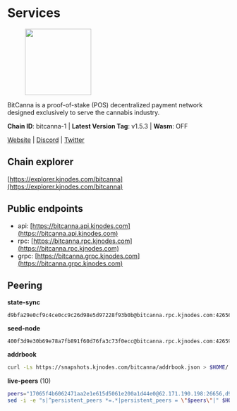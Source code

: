 # Services

<figure><img src="https://raw.githubusercontent.com/kj89/testnet_manuals/main/pingpub/logos/bitcanna.png" width="150" alt=""><figcaption></figcaption></figure>

BitCanna is a proof-of-stake (POS) decentralized payment network designed exclusively to serve the cannabis industry. 

**Chain ID**: bitcanna-1 | **Latest Version Tag**: v1.5.3 | **Wasm**: OFF

[Website](https://www.bitcanna.io) | [Discord](https://discord.gg/9AVrzaVQvs) | [Twitter](https://twitter.com/BitCannaGlobal)


## Chain explorer
[https://explorer.kjnodes.com/bitcanna](https://explorer.kjnodes.com/bitcanna)

## Public endpoints

* api: [https://bitcanna.api.kjnodes.com](https://bitcanna.api.kjnodes.com)
* rpc: [https://bitcanna.rpc.kjnodes.com](https://bitcanna.rpc.kjnodes.com)
* grpc: [https://bitcanna.grpc.kjnodes.com](https://bitcanna.grpc.kjnodes.com)

## Peering

**state-sync**

```text
d9bfa29e0cf9c4ce0cc9c26d98e5d97228f93b0b@bitcanna.rpc.kjnodes.com:42656
```

**seed-node**

```text
400f3d9e30b69e78a7fb891f60d76fa3c73f0ecc@bitcanna.rpc.kjnodes.com:42659
```

**addrbook**
```bash
curl -Ls https://snapshots.kjnodes.com/bitcanna/addrbook.json > $HOME/.bcna/config/addrbook.json
```

**live-peers** (10)
```bash
peers="17065f4b6062471aa2e1e615d5061e200a1d44e0@62.171.190.198:26656,d9bfa29e0cf9c4ce0cc9c26d98e5d97228f93b0b@65.109.88.38:42656,6cceba286b498d4a1931f85e35ea0fa433373057@78.47.208.97:26656,881b4ec9a1d37587c44476a22c0864b08b1c88fe@195.3.221.21:13056,a1ceb81a5498642753f8600a5c3b9ca056af3051@67.222.144.195:16656,3635058fcdbe97e72d191faedfe4c6acab835877@107.181.235.66:16656,320d0d38559140608b72a361db44b2a8f14bf0d1@107.181.229.154:16656,4e1c2471efb89239fb04a4b75f9f87177fd91d00@95.217.151.241:26656,90ee680b1738344354c48c23ba1e1fd68e071d80@142.132.248.138:26696,9065a2ebd940ad44e2955361fe27809b9f6e2765@159.148.31.234:26656"
sed -i -e "s|^persistent_peers *=.*|persistent_peers = \"$peers\"|" $HOME/.bcna/config/config.toml
```
